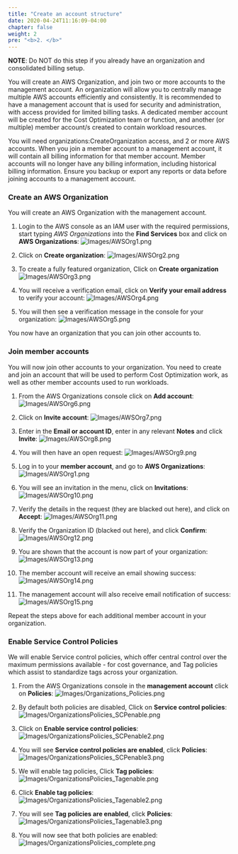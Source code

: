 ```yaml
---
title: "Create an account structure"
date: 2020-04-24T11:16:09-04:00
chapter: false
weight: 2
pre: "<b>2. </b>"
---
```


**NOTE**: Do NOT do this step if you already have an organization and consolidated billing setup.

You will create an AWS Organization, and join two or more accounts to the management account. An organization will allow you to centrally manage multiple AWS accounts efficiently and consistently. It is recommended to have a management account that is  used for security and administration, with access provided for limited billing tasks. A dedicated member account will be created for the Cost Optimization team or function, and another (or multiple) member account/s created to contain workload resources.

You will need organizations:CreateOrganization access, and 2 or more AWS accounts. When you join a member account to a management account, it will contain all billing information for that member account. Member accounts will no longer have any billing information, including historical billing information.  Ensure you backup or export any reports or data before joining accounts to a management account.

### Create an AWS Organization
You will create an AWS Organization with the management account.

1. Login to the AWS console as an IAM user with the required permissions, start typing *AWS Organizations* into the **Find Services** box and click on **AWS Organizations**:
![Images/AWSOrg1.png](/Cost/100_1_AWS_Account_Setup/Images/AWSOrg1.png)

2. Click on **Create organization**:
![Images/AWSOrg2.png](/Cost/100_1_AWS_Account_Setup/Images/AWSOrg2.png)

3. To create a fully featured organization, Click on **Create organization**
![Images/AWSOrg3.png](/Cost/100_1_AWS_Account_Setup/Images/AWSOrg3.png)

4. You will receive a verification email, click on **Verify your email address** to verify your account:
![Images/AWSOrg4.png](/Cost/100_1_AWS_Account_Setup/Images/AWSOrg4.png)

5. You will then see a verification message in the console for your organization:
![Images/AWSOrg5.png](/Cost/100_1_AWS_Account_Setup/Images/AWSOrg5.png)

You now have an organization that you can join other accounts to.

### Join member accounts
You will now join other accounts to your organization. You need to create and join an account that will be used to perform Cost Optimization work, as well as other member accounts used to run workloads.

1. From the AWS Organizations console click on **Add account**:
![Images/AWSOrg6.png](/Cost/100_1_AWS_Account_Setup/Images/AWSOrg6.png)

2. Click on **Invite account**:
![Images/AWSOrg7.png](/Cost/100_1_AWS_Account_Setup/Images/AWSOrg7.png)

3. Enter in the **Email or account ID**, enter in any relevant **Notes** and click **Invite**:
![Images/AWSOrg8.png](/Cost/100_1_AWS_Account_Setup/Images/AWSOrg8.png)

4. You will then have an open request:
![Images/AWSOrg9.png](/Cost/100_1_AWS_Account_Setup/Images/AWSOrg9.png)

5. Log in to your **member account**, and go to **AWS Organizations**:
![Images/AWSOrg1.png](/Cost/100_1_AWS_Account_Setup/Images/AWSOrg1.png)

6. You will see an invitation in the menu, click on **Invitations**:
![Images/AWSOrg10.png](/Cost/100_1_AWS_Account_Setup/Images/AWSOrg10.png)

7. Verify the details in the request (they are blacked out here), and click on **Accept**:
![Images/AWSOrg11.png](/Cost/100_1_AWS_Account_Setup/Images/AWSOrg11.png)

8. Verify the Organization ID (blacked out here), and click **Confirm**:
![Images/AWSOrg12.png](/Cost/100_1_AWS_Account_Setup/Images/AWSOrg12.png)

9. You are shown that the account is now part of your organization:
![Images/AWSOrg13.png](/Cost/100_1_AWS_Account_Setup/Images/AWSOrg13.png)

10. The member account will receive an email showing success:
![Images/AWSOrg14.png](/Cost/100_1_AWS_Account_Setup/Images/AWSOrg14.png)

11. The management account will also receive email notification of success:
![Images/AWSOrg15.png](/Cost/100_1_AWS_Account_Setup/Images/AWSOrg15.png)

Repeat the steps above for each additional member account in your organization.

### Enable Service Control Policies
We will enable Service control policies, which offer central control over the maximum permissions available - for cost governance, and Tag policies which assist to standardize tags across your organization.

1. From the AWS Organizations console in the **management account** click on **Policies**:
![Images/Organizations_Policies.png](/Cost/100_1_AWS_Account_Setup/Images/Organizations_Policies.png)

2. By default both policies are disabled, Click on **Service control policies**:
![Images/OrganizationsPolicies_SCPenable.png](/Cost/100_1_AWS_Account_Setup/Images/OrganizationsPolicies_SCPenable.png)

3. Click on **Enable service control policies**:
![Images/OrganizationsPolicies_SCPenable2.png](/Cost/100_1_AWS_Account_Setup/Images/OrganizationsPolicies_SCPenable2.png)

4. You will see **Service control policies are enabled**, click **Policies**:
![Images/OrganizationsPolicies_SCPenable3.png](/Cost/100_1_AWS_Account_Setup/Images/OrganizationsPolicies_SCPenable3.png)

5. We will enable tag policies, Click **Tag policies**:
![Images/OrganizationsPolicies_Tagenable.png](/Cost/100_1_AWS_Account_Setup/Images/OrganizationsPolicies_Tagenable.png)

6. Click **Enable tag policies**:
![Images/OrganizationsPolicies_Tagenable2.png](/Cost/100_1_AWS_Account_Setup/Images/OrganizationsPolicies_Tagenable2.png)

7. You will see **Tag policies are enabled**, click **Policies**:
![Images/OrganizationsPolicies_Tagenable3.png](/Cost/100_1_AWS_Account_Setup/Images/OrganizationsPolicies_Tagenable3.png)

8. You will now see that both policies are enabled:
![Images/OrganizationsPolicies_complete.png](/Cost/100_1_AWS_Account_Setup/Images/OrganizationsPolicies_complete.png)


